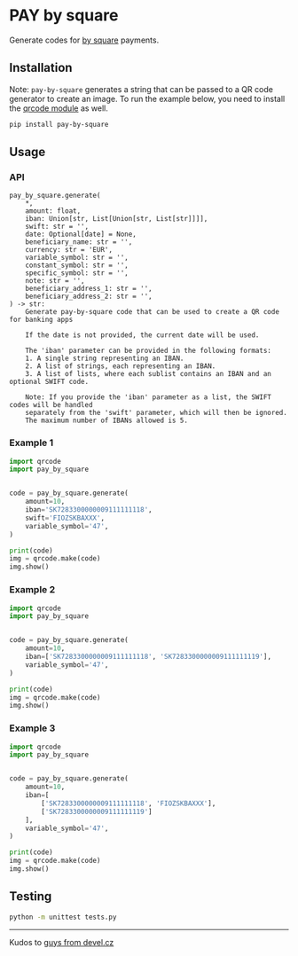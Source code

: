 # PAY by square

Generate codes for [by square](https://bysquare.com/) payments.

## Installation

Note: `pay-by-square` generates a string that can be passed to a QR code generator to create
an image. To run the example below, you need to install the
[qrcode module](https://github.com/lincolnloop/python-qrcode) as well.

```sh
pip install pay-by-square
```

## Usage

### API

```text
pay_by_square.generate(
    *,
    amount: float,
    iban: Union[str, List[Union[str, List[str]]]],
    swift: str = '',
    date: Optional[date] = None,
    beneficiary_name: str = '',
    currency: str = 'EUR',
    variable_symbol: str = '',
    constant_symbol: str = '',
    specific_symbol: str = '',
    note: str = '',
    beneficiary_address_1: str = '',
    beneficiary_address_2: str = '',
) -> str:
    Generate pay-by-square code that can be used to create a QR code for banking apps

    If the date is not provided, the current date will be used.

    The 'iban' parameter can be provided in the following formats:
    1. A single string representing an IBAN.
    2. A list of strings, each representing an IBAN.
    3. A list of lists, where each sublist contains an IBAN and an optional SWIFT code.

    Note: If you provide the 'iban' parameter as a list, the SWIFT codes will be handled
    separately from the 'swift' parameter, which will then be ignored.
    The maximum number of IBANs allowed is 5.
```

### Example 1

```python
import qrcode
import pay_by_square


code = pay_by_square.generate(
    amount=10,
    iban='SK7283300000009111111118',
    swift='FIOZSKBAXXX',
    variable_symbol='47',
)

print(code)
img = qrcode.make(code)
img.show()
```

### Example 2

```python
import qrcode
import pay_by_square


code = pay_by_square.generate(
    amount=10,
    iban=['SK7283300000009111111118', 'SK7283300000009111111119'],
    variable_symbol='47',
)

print(code)
img = qrcode.make(code)
img.show()
```

### Example 3

```python
import qrcode
import pay_by_square


code = pay_by_square.generate(
    amount=10,
    iban=[
        ['SK7283300000009111111118', 'FIOZSKBAXXX'],
        ['SK7283300000009111111119']
    ],
    variable_symbol='47',
)

print(code)
img = qrcode.make(code)
img.show()
```

## Testing

```sh
python -m unittest tests.py
```

---

Kudos to [guys from devel.cz](https://devel.cz/otazka/qr-kod-pay-by-square)
